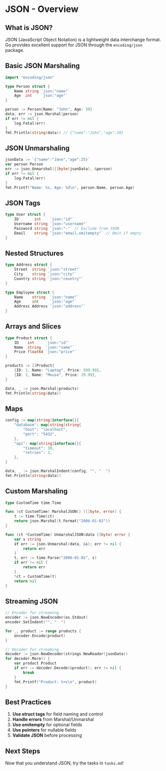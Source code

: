 # JSON - Overview

## What is JSON?

JSON (JavaScript Object Notation) is a lightweight data interchange format. Go provides excellent support for JSON through the `encoding/json` package.

## Basic JSON Marshaling

```go
import "encoding/json"

type Person struct {
    Name string `json:"name"`
    Age  int    `json:"age"`
}

person := Person{Name: "John", Age: 30}
data, err := json.Marshal(person)
if err != nil {
    log.Fatal(err)
}
fmt.Println(string(data)) // {"name":"John","age":30}
```

## JSON Unmarshaling

```go
jsonData := `{"name":"Jane","age":25}`
var person Person
err := json.Unmarshal([]byte(jsonData), &person)
if err != nil {
    log.Fatal(err)
}
fmt.Printf("Name: %s, Age: %d\n", person.Name, person.Age)
```

## JSON Tags

```go
type User struct {
    ID       int    `json:"id"`
    Username string `json:"username"`
    Password string `json:"-"` // Exclude from JSON
    Email    string `json:"email,omitempty"` // Omit if empty
}
```

## Nested Structures

```go
type Address struct {
    Street  string `json:"street"`
    City    string `json:"city"`
    Country string `json:"country"`
}

type Employee struct {
    Name    string  `json:"name"`
    Age     int     `json:"age"`
    Address Address `json:"address"`
}
```

## Arrays and Slices

```go
type Product struct {
    ID    int     `json:"id"`
    Name  string  `json:"name"`
    Price float64 `json:"price"`
}

products := []Product{
    {ID: 1, Name: "Laptop", Price: 999.99},
    {ID: 2, Name: "Mouse", Price: 29.99},
}

data, _ := json.Marshal(products)
fmt.Println(string(data))
```

## Maps

```go
config := map[string]interface{}{
    "database": map[string]string{
        "host": "localhost",
        "port": "5432",
    },
    "api": map[string]interface{}{
        "timeout": 30,
        "retries": 3,
    },
}

data, _ := json.MarshalIndent(config, "", "  ")
fmt.Println(string(data))
```

## Custom Marshaling

```go
type CustomTime time.Time

func (ct CustomTime) MarshalJSON() ([]byte, error) {
    t := time.Time(ct)
    return json.Marshal(t.Format("2006-01-02"))
}

func (ct *CustomTime) UnmarshalJSON(data []byte) error {
    var s string
    if err := json.Unmarshal(data, &s); err != nil {
        return err
    }
    t, err := time.Parse("2006-01-02", s)
    if err != nil {
        return err
    }
    *ct = CustomTime(t)
    return nil
}
```

## Streaming JSON

```go
// Encoder for streaming
encoder := json.NewEncoder(os.Stdout)
encoder.SetIndent("", "  ")

for _, product := range products {
    encoder.Encode(product)
}

// Decoder for streaming
decoder := json.NewDecoder(strings.NewReader(jsonData))
for decoder.More() {
    var product Product
    if err := decoder.Decode(&product); err != nil {
        break
    }
    fmt.Printf("Product: %+v\n", product)
}
```

## Best Practices

1. **Use struct tags** for field naming and control
2. **Handle errors** from Marshal/Unmarshal
3. **Use omitempty** for optional fields
4. **Use pointers** for nullable fields
5. **Validate JSON** before processing

## Next Steps

Now that you understand JSON, try the tasks in `tasks.md`!